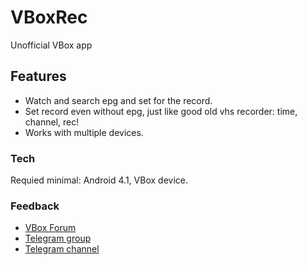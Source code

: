 # VBoxRec
  Unofficial VBox app

## Features

  - Watch and search epg and set for the record.
  - Set record even without epg, just like good old vhs recorder: time, channel, rec!
  - Works with multiple devices.
  
### Tech

Requied minimal: Android 4.1, VBox device.

### Feedback

  - [VBox Forum](http://community.vboxcomm.com/viewtopic.php?f=14&t=525)
  - [Telegram group](http://t.me/vboxcomm_chat)
  - [Telegram channel](http://t.me/vboxcomm)


